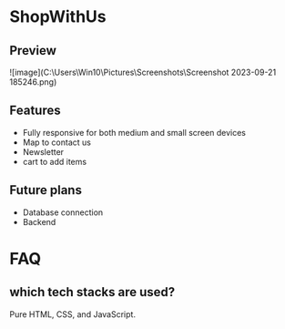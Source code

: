 # ShopWithUs


## Preview

![image](C:\Users\Win10\Pictures\Screenshots\Screenshot 2023-09-21 185246.png)


## Features

* Fully responsive for both medium and small screen devices
* Map to contact us
* Newsletter
* cart to add items

## Future plans

* Database connection
* Backend 


# FAQ

## which tech stacks are used?

Pure HTML, CSS, and JavaScript.

